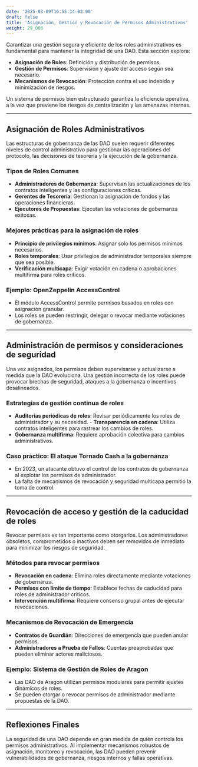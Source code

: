 ```yaml
---
date: '2025-03-09T16:55:34-03:00'
draft: false
title: 'Asignación, Gestión y Revocación de Permisos Administrativos'
weight: 29_000
---
```


Garantizar una gestión segura y eficiente de los roles administrativos es fundamental para mantener la integridad de una DAO. Esta sección explora:

- **Asignación de Roles**: Definición y distribución de permisos.
- **Gestión de Permisos**: Supervisión y ajuste del acceso según sea necesario.
- **Mecanismos de Revocación**: Protección contra el uso indebido y minimización de riesgos.

Un sistema de permisos bien estructurado garantiza la eficiencia operativa, a la vez que previene los riesgos de centralización y las amenazas internas.

- ---

## **Asignación de Roles Administrativos**

Las estructuras de gobernanza de las DAO suelen requerir diferentes niveles de control administrativo para gestionar las operaciones del protocolo, las decisiones de tesorería y la ejecución de la gobernanza.

### **Tipos de Roles Comunes**
- **Administradores de Gobernanza**: Supervisan las actualizaciones de los contratos inteligentes y las configuraciones críticas.
- **Gerentes de Tesorería**: Gestionan la asignación de fondos y las operaciones financieras.
- **Ejecutores de Propuestas**: Ejecutan las votaciones de gobernanza exitosas.

### **Mejores prácticas para la asignación de roles**
- **Principio de privilegios mínimos**: Asignar solo los permisos mínimos necesarios.
- **Roles temporales**: Usar privilegios de administrador temporales siempre que sea posible.
- **Verificación multicapa**: Exigir votación en cadena o aprobaciones multifirma para roles críticos.

### **Ejemplo: OpenZeppelin AccessControl**
- El módulo AccessControl permite permisos basados ​​en roles con asignación granular.
- Los roles se pueden restringir, delegar o revocar mediante votaciones de gobernanza.

---

## **Administración de permisos y consideraciones de seguridad**

Una vez asignados, los permisos deben supervisarse y actualizarse a medida que la DAO evoluciona. Una gestión incorrecta de los roles puede provocar brechas de seguridad, ataques a la gobernanza o incentivos desalineados.

### **Estrategias de gestión continua de roles**
- **Auditorías periódicas de roles**: Revisar periódicamente los roles de administrador y su necesidad. - **Transparencia en cadena**: Utiliza contratos inteligentes para rastrear los cambios de roles.
- **Gobernanza multifirma**: Requiere aprobación colectiva para cambios administrativos.

### **Caso práctico: El ataque Tornado Cash a la gobernanza**
- En 2023, un atacante obtuvo el control de los contratos de gobernanza al explotar los permisos de administrador.
- La falta de mecanismos de revocación y seguridad multicapa permitió la toma de control.

---

## **Revocación de acceso y gestión de la caducidad de roles**

Revocar permisos es tan importante como otorgarlos. Los administradores obsoletos, comprometidos o inactivos deben ser removidos de inmediato para minimizar los riesgos de seguridad.

### **Métodos para revocar permisos**
- **Revocación en cadena**: Elimina roles directamente mediante votaciones de gobernanza.
- **Permisos con límite de tiempo**: Establece fechas de caducidad para roles de administrador críticos.
- **Intervención multifirma**: Requiere consenso grupal antes de ejecutar revocaciones.

### **Mecanismos de Revocación de Emergencia**
- **Contratos de Guardián**: Direcciones de emergencia que pueden anular permisos.
- **Administradores a Prueba de Fallos**: Cuentas preaprobadas que pueden eliminar actores maliciosos.

### **Ejemplo: Sistema de Gestión de Roles de Aragon**
- Las DAO de Aragon utilizan permisos modulares para permitir ajustes dinámicos de roles.
- Se pueden otorgar o revocar permisos de administrador mediante propuestas de la DAO.

---

## **Reflexiones Finales**

La seguridad de una DAO depende en gran medida de quién controla los permisos administrativos. Al implementar mecanismos robustos de asignación, monitoreo y revocación, las DAO pueden prevenir vulnerabilidades de gobernanza, riesgos internos y fallas operativas.